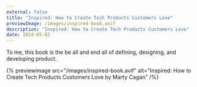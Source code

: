 ```yaml
---
external: false
title: "Inspired: How to Create Tech Products Customers Love"
previewImage: /images/inspired-book.avif
description: "Inspired: How to Create Tech Products Customers Love"
date: 2024-05-02
---
```


To me, this book is the be all and end all of defining, designing, and developing product.

{% previewimage src="/images/inspired-book.avif" alt="Inspired: How to Create Tech Products Customers Love by Marty Cagan" /%}